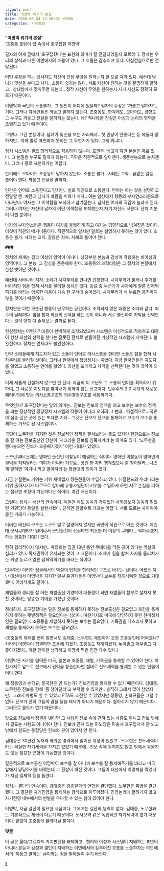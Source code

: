 ```yaml
---
layout: post
title: 이명박 위기의 본질
date: 2008-06-04 12:58:02 +0900
categories: 시사칼럼
---
```

**“이명박 위기의 본질”**  
‘조중동 호랑이 입 속에서 호구잡힌 이명박’

필자의 어제 글에서 ‘호구잡혔다’는 표현의 의미가 잘 전달되었을지 모르겠다. 정치는 우리의 상식과 다른 이면에서의 흐름이 있다. 그 흐름은 감추어져 있다. 이심전심으로만 전달된다. 

어떤 주장을 하는 당사자도 자신이 진정 무엇을 원하는지 잘 모를 때가 있다. 예컨대 남녀가 맞선을 본다고 치자.. 소통이 쉽지는 않다. 서로 자신이 원하는 것을 분명하게 말하고.. 상대방에게 맞춰주면 되는데.. 정작 자신이 무엇을 원하는지 자기 자신도 정확히 모르기 때문이다. 

이명박과 국민의 소통불가.. 그 원인이 어디에 있을까? 필자의 주장은 ‘까놓고 말하자’는 거다. 그러나 지식인들은 까놓고 말하지 않는다. 조중동도, 한겨레도, 오마이도, 경향도 그 누구도 까놓고 진실을 말하지는 않는다. 왜? 적나라한 진실은 이성과 논리의 영역을 초월하고 있기 때문이다. 

그렇다. 그건 본능이다. 남녀가 맞선을 보는 자리에서.. 첫 인상이 안좋다는 둥 에둘러 말하지만.. 차마 말로 표현하지 못하는 그 무언가가 있다. 그게 뭐냐다. 

정치 시스템은 결코 합리적으로 작동하지 않는다. 표면은 ‘쇠고기’지만 본질은 따로 있다. 그 본질은 누구도 말하지 않는다. 국민은 직관적으로 알아챈다. 생존본능으로 눈치챈다. 그러나 말로 표현하기는 어렵다. 

한겨레도 오마이도 조중동도 말하지 않는다. 소통은 불가.. 사태는 교착.. 끝없는 갈등.. 풀어야 한다. 까놓고 진실을 말하자. 

인간은 언어로 소통한다고 믿지만.. 실로 직관으로 소통한다. 언어는 아는 것을 설명하고 전달할 뿐. 예컨대 남자가 바람을 피웠다 치자.. 이는 일상에서 행동의 부자연스러움으로 나타난다. 여자는 그 어색함을 포착하고 넘겨짚는다. 남자는 여자의 직감에 놀라게 된다. 그러나 여자는 자신이 남자의 어떤 어색함을 포착했는지 자기 자신도 모른다. 단지 기분이 나쁠 뿐이다. 

남자의 부자연스러운 행동이 여자를 불쾌하게 하고 여자는 경험칙으로 넘겨짚은 것이다. 이것이 직관의 메커니즘이다. 직관적으로 알지만 말로는 설명하지 못하는 것이 있다. 소통은 불가. 사태는 교착. 갈등은 지속. 지혜로 풀어야 한다. 

**###**

정치의 세계는 결코 이성의 영역이 아니다. 상당부분 본능과 감성이 작용하는 비이성의 영역이다. 그 본능, 그 감성을 존중해야 한다. 조중동의 과학타령은 그 정치의 본질에서 한참 벗어난 것이다. 

예컨대 사바나라 치자. 소떼가 사자무리를 만나면 긴장한다. 사자무리가 물러나 주기를 바라지만 힘을 합쳐 사자를 물리칠 생각은 없다. 동료 중 누군가가 사자에게 얼른 잡혀먹히기를 바라는 엉큼한 마음이 가슴 한 구석에 숨어있다. 사자무리가 배 부르면 공격하지 않을 것이기 때문이다. 

정치판은 이런 모순된 행동이 난무하는 공간이다. 조직되지 않은 대중은 소떼와 같다. 죄수의 딜레마다. 힘을 합쳐 최선의 선택을 하는 것이 아니라 서로 불신하여 차악을 선택한다는 것이 양쪽 다 손해보는 결과로 된다. 

현실정치는 어떤가? 대중이 완벽하게 조직되었으며 시스템은 이성적으로 작동하고 대중이 항상 최선의 선택을 한다는 잘못된 전제로 만들어진 가상적인 시스템에 지배된다. 불완전하다. 정치는 언제라도 불완전하다. 

만약 소떼들에게 지도자가 있고 소들이 언어로 의사소통을 한다면 소들은 힘을 합쳐 사자무리를 물리칠 것이다. 그러나 한국에서 정당정치는 죽었다. 지금 한국인들은 지도자를 잃었고 소통하는 언어를 잃었다. 최선을 포기하고 차악을 선택한다는 것이 최악이 되었다. 

이제 새롭게 건설하지 않으면 안 된다. 지금의 이 고난도 그 소통의 언어를 획득하기 위하여, 그 새로운 지도자를 찾아내기 위하여 앓는 산고이다. 민주주의 2.0 시대의 새로운 패러다임에 맞는 의사소통구조와 의사결정구조를 세팅하기다. 

무엇인가? 호구잡혔다는 말의 의미는.. 진보는 진보의 정책을 펴고 보수는 보수의 정책을 펴는 정상적인 정당정치 시스템의 작동이 아니라 오히려 그 반대.. 역설적으로.. 국민의 심중 깊은 곳에 있는 또다른 기대.. 그것은 진보가 진보를 통제하고 보수가 보수를 통제하는 거꾸로 된 시스템이다. 

국민이 노무현을 지지한 것은 진보적인 정책을 펼쳐보라는 뜻도 있지만 한편으로는 진보를 잘 아는 진보출신인 당신이 ‘시끄러운 진보를 침묵시켜라’는 의미도 있다. ‘노무현을 뽑아놓으면 진보가 조용해지겠지’ 이런 기대가 있었다. 

스크린쿼터 문제는 영화인 출신인 이창동이 해결하는 식이다. 영화인 이창동이 영화인의 권익을 지켜달라는 의미가 아니라 거꾸로.. 장관 한 자리 챙겨줬으니 좀 참아달라.. 나쁘게 말하면 ‘이거나 먹고 떨어져라’는 정반대의 의미가 있다. 

지금 뉴질랜드 키위는 키위 재배업자 정운천들이 수입하고 있다. 뉴질랜드와 우리나라는 키위 출하시기가 다르므로 참다래 유통사업단이 키위를 수입하게 하면 서로 손실을 피하는 절묘한 조정이 가능하다는 식이다. 이건 배신이다. 

그렇다. 정치는 배신의 연속이다. 독일만 해도 동독과 가까웠던 사회당보다 동독과 멀었던 기민당이 통일을 실현시켰다. 친하면 친할수록 거래는 어렵다. 서로 모르는 사이여야 쿨한 거래가 가능하다. 

이러한 배신의 구조는 누구도 말로 설명하지 않지만 국민이 직관으로 아는 것이다. 예컨대 군사쿠데타가 일어나서 군인출신이 집권하면 최소한 더 이상의 쿠데타는 막아주겠지 하는 엉뚱한 기대가 있다.

전혀 합리적이지 않지만.. 박정희는 집권 18년 동안 쿠데타를 막은 공이 있다는 역설의 심리가 있다. 독재권력이 유지되는 것이 그 때문이다. 소떼가 힘을 합쳐 사자를 물리치기는 커녕 동료가 얼른 잡혀먹히기를 바라는 식이다.

민주화란 이러한 정글에서의 역설의 법칙을 합리적인 구조로 바꾸는 것이다. 어쨌든 지난 대선에서 이명박을 지지한 일부 유권자들은 이명박이 보수를 침묵시켜줄 것으로 기대했다. 어리석게도 말이다.

재벌들의 생리를 잘 아는 재벌출신 이명박이 대통령이 되면 재벌들이 함부로 설치지 못할 것이라는 엉뚱한 기대를 가졌던 것이다. 

정리하자. 호구잡혔다는 말은 진보를 통제하지 못하는 진보출신은 필요없고 북한을 통제하지 못하는 햇볕정책은 필요없다는 심리다. 마찬가지로 미국에 당당하지 못한 친미정치인은 필요없다. 조중동을 제압하지 못하는 보수는 필요없다. 기득권을 다스리지 못하고 재벌을 통제하지 못하는 보수는 필요없다. 

(조중동의 폐해를 뻔히 알면서도 김대중, 노무현도 제압하지 못한 조중동인데 어쩌겠나? 차라리 이명박이 집권하면 조용해 지겠지. 조중동도 착해지겠지. 누이좋고 매부좋고 다 좋아지겠지.. 이런 안이한 생각하고 이명박 찍은 인간 다수 있다.)

이명박은 자기를 밀어준 미국, 일본과 조중동, 재벌, 기득권을 통제할 수 있어야 한다. 마찬가지로 앞으로 진보에서 권력을 창출한다면 절대로 진보세력을 통제할 수 있는 인물이어야 한다. 

왜 정동영과 손학규, 문국현은 안 되는가? 진보진영을 통제할 수 없기 때문이다. 김대중, 노무현은 진보를 향해 ‘좀 참아달라’고 부탁할 수 있지만.. 솔직히 그래서 많이 참았지만.. 그래서 파병도 할 수 있었고 FTA도 추진할 수 있었지만 정동영, 손학규들은 그럴 수 없다. 진보가 전혀 그들의 말을 들을 태세가 아니기 때문이다. 참아주지 않기 때문이다. 그러므로 쓸모가 없기 때문이다.

앞으로 진보에서 정권을 낸다면 그 사람은 진보 속에 갇혀 있는 사람도 아니고 진보 밖에서 겉도는 사람도 아니어야 한다. 진보에 갇혀 있는 민노당은 민총에 호구잡혀서 안 되고 밖에서 겉도는 통합당은 진보와 끈이 없어서 안 된다. 

김대중은 30년간 독재와 싸워온 경력에서 얻어진 위상이 있었고.. 노무현은 친노세력이라는 확실한 자기세력을 가지고 있었기 때문에.. 진보 속에 갇히지도 않고 밖에서 겉돌지도 않는 절묘한 균형이 가능했던 것이다. 

결론적으로 보수출신 이명박이 보수를 잘 아니까 보수를 잘 통제해주기를 바라고 미국 앞에서 당당하기를 바랬는데 그 환상이 깨진 것이다. 그들이 대선에서 이명박을 찍었다가 지금 일제히 등을 돌렸다. 

정치는 결단의 연속이다. 김대중은 김종필과의 연합을 결단했다. 노무현은 파병을 결단했다. 그 결단은 자기진영을 통제하는 형식으로 이루어졌다. 진영논리에 끌려가지 않고 자기진영 내부에서의 반발을 무마할 수 있는 힘이 있어야 한다.

이명박, 지금 결단이 필요한 시점이다. 그에게는 결단의 능력이 없다. 김대중, 노무현과는 기본적으로 체급이 다르기 때문이다. 노사모와 같은 독립적인 자기세력이 없기 때문이다. 끝없이 조중동에 끌려다닐 뿐이다.

**덧글**

이 글은 옳다/그르다의 가치판단을 배제하고.. 합리와 이성과 시스템이 지배하는 표면이 아니라 본능과 감성과 결단이 지배하는 이면에서의 감추어진 흐름을 노출하자는 의도에서의 '까놓고 말하는' 글이라는 점을 받아들여 주기 바란다.



∑